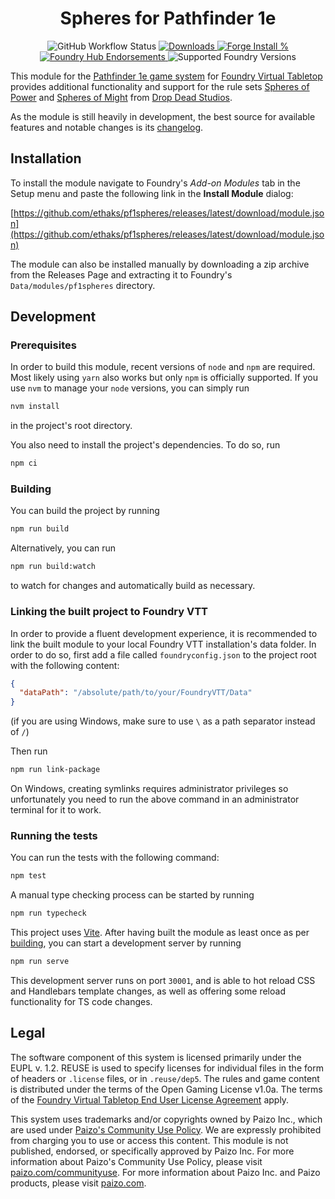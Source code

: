 <!--
SPDX-FileCopyrightText: 2022 Ethaks <ethaks@pm.me>

SPDX-License-Identifier: EUPL-1.2
-->

<h1 style="text-align: center" align="center">
  Spheres for Pathfinder 1e
</h1>

<div style="text-align: center" align="center">
  <img alt="GitHub Workflow Status" src="https://img.shields.io/github/actions/workflow/status/Ethaks/pf1spheres/check.yaml?label=checks">
  <a href="https://github.com/Ethaks/pf1spheres/releases/latest">
    <img src="https://img.shields.io/github/downloads/Ethaks/pf1spheres/latest/module.zip" alt="Downloads" />
  </a>
  <a href="https://forge-vtt.com/bazaar#package=pf1spheres">
    <img src="https://img.shields.io/badge/dynamic/json?label=Forge%20Installs&query=package.installs&suffix=%25&url=https%3A%2F%2Fforge-vtt.com%2Fapi%2Fbazaar%2Fpackage%2Fpf1spheres&colorB=4aa94a" alt="Forge Install %" />
  </a>
  <br />
  <a href="https://www.foundryvtt-hub.com/package/pf1spheres/">
    <img src="https://img.shields.io/endpoint?logoColor=white&url=https%3A%2F%2Fwww.foundryvtt-hub.com%2Fwp-json%2Fhubapi%2Fv1%2Fpackage%2Fpf1spheres%2Fshield%2Fendorsements" alt="Foundry Hub Endorsements" />
  </a>
  <img src="https://img.shields.io/endpoint?url=https://foundryshields.com/version?url=https://github.com/Ethaks/pf1spheres/releases/latest/download/module.json" alt="Supported Foundry Versions" />
</div>

This module for the [Pathfinder 1e game system](https://gitlab.com/foundryvtt_pathfinder1e/foundryvtt-pathfinder1) for [Foundry Virtual Tabletop](http://foundryvtt.com/) provides additional functionality and support for the rule sets [Spheres of Power](https://www.dropdeadstudios.com/spheres-of-power) and [Spheres of Might](https://www.dropdeadstudios.com/spheres-of-might) from [Drop Dead Studios](https://www.dropdeadstudios.com/).

As the module is still heavily in development, the best source for available features and notable changes is its [changelog](CHANGELOG.md).

## Installation

To install the module navigate to Foundry's _Add-on Modules_ tab in the Setup menu and paste the following link in the **Install Module** dialog:

[https://github.com/ethaks/pf1spheres/releases/latest/download/module.json](https://github.com/ethaks/pf1spheres/releases/latest/download/module.json)

The module can also be installed manually by downloading a zip archive from the Releases Page and extracting it to Foundry's `Data/modules/pf1spheres` directory.

## Development

### Prerequisites

In order to build this module, recent versions of `node` and `npm` are required.
Most likely using `yarn` also works but only `npm` is officially supported.
If you use `nvm` to manage your `node` versions, you can simply run

```bash
nvm install
```

in the project's root directory.

You also need to install the project's dependencies. To do so, run

```bash
npm ci
```

### Building

You can build the project by running

```bash
npm run build
```

Alternatively, you can run

```bash
npm run build:watch
```

to watch for changes and automatically build as necessary.

### Linking the built project to Foundry VTT

In order to provide a fluent development experience, it is recommended to link
the built module to your local Foundry VTT installation's data folder. In
order to do so, first add a file called `foundryconfig.json` to the project root
with the following content:

```json
{
  "dataPath": "/absolute/path/to/your/FoundryVTT/Data"
}
```

(if you are using Windows, make sure to use `\` as a path separator instead of `/`)

Then run

```bash
npm run link-package
```

On Windows, creating symlinks requires administrator privileges so unfortunately
you need to run the above command in an administrator terminal for it to work.

### Running the tests

You can run the tests with the following command:

```bash
npm test
```

A manual type checking process can be started by running

```bash
npm run typecheck
```

This project uses [Vite](https://vitejs.dev/).
After having built the module as least once as per [building](#Building), you can start a development server by running

```bash
npm run serve
```

This development server runs on port `30001`, and is able to hot reload CSS and Handlebars template changes, as well as offering some reload functionality for TS code changes.

## Legal

The software component of this system is licensed primarily under the EUPL v. 1.2.
REUSE is used to specify licenses for individual files in the form of headers or `.license` files, or in `.reuse/dep5`.
The rules and game content is distributed under the terms of the Open Gaming License v1.0a.
The terms of the [Foundry Virtual Tabletop End User License Agreement](https://foundryvtt.com/article/license/) apply.

This system uses trademarks and/or copyrights owned by Paizo Inc., which are used under [Paizo's Community Use Policy](https://paizo.com/community/communityuse).
We are expressly prohibited from charging you to use or access this content.
This module is not published, endorsed, or specifically approved by Paizo Inc.
For more information about Paizo's Community Use Policy, please visit [paizo.com/communityuse](paizo.com/communityuse).
For more information about Paizo Inc. and Paizo products, please visit [paizo.com](paizo.com).
